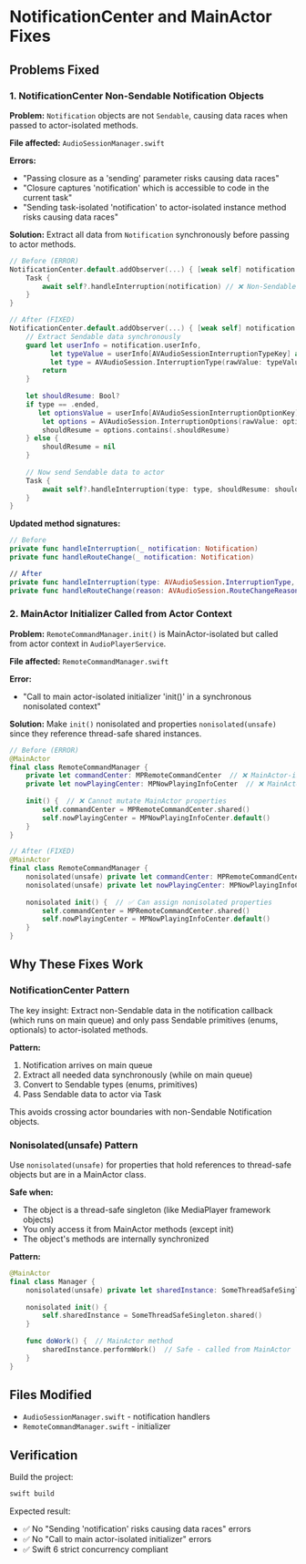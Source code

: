 # NotificationCenter and MainActor Fixes

## Problems Fixed

### 1. NotificationCenter Non-Sendable Notification Objects
**Problem:** `Notification` objects are not `Sendable`, causing data races when passed to actor-isolated methods.

**File affected:** `AudioSessionManager.swift`

**Errors:**
- "Passing closure as a 'sending' parameter risks causing data races"
- "Closure captures 'notification' which is accessible to code in the current task"
- "Sending task-isolated 'notification' to actor-isolated instance method risks causing data races"

**Solution:** Extract all data from `Notification` synchronously before passing to actor methods.

```swift
// Before (ERROR)
NotificationCenter.default.addObserver(...) { [weak self] notification in
    Task {
        await self?.handleInterruption(notification) // ❌ Non-Sendable object
    }
}

// After (FIXED)
NotificationCenter.default.addObserver(...) { [weak self] notification in
    // Extract Sendable data synchronously
    guard let userInfo = notification.userInfo,
          let typeValue = userInfo[AVAudioSessionInterruptionTypeKey] as? UInt,
          let type = AVAudioSession.InterruptionType(rawValue: typeValue) else {
        return
    }
    
    let shouldResume: Bool?
    if type == .ended,
       let optionsValue = userInfo[AVAudioSessionInterruptionOptionKey] as? UInt {
        let options = AVAudioSession.InterruptionOptions(rawValue: optionsValue)
        shouldResume = options.contains(.shouldResume)
    } else {
        shouldResume = nil
    }
    
    // Now send Sendable data to actor
    Task {
        await self?.handleInterruption(type: type, shouldResume: shouldResume) // ✅
    }
}
```

**Updated method signatures:**
```swift
// Before
private func handleInterruption(_ notification: Notification)
private func handleRouteChange(_ notification: Notification)

// After
private func handleInterruption(type: AVAudioSession.InterruptionType, shouldResume: Bool?)
private func handleRouteChange(reason: AVAudioSession.RouteChangeReason)
```

### 2. MainActor Initializer Called from Actor Context
**Problem:** `RemoteCommandManager.init()` is MainActor-isolated but called from actor context in `AudioPlayerService`.

**File affected:** `RemoteCommandManager.swift`

**Error:**
- "Call to main actor-isolated initializer 'init()' in a synchronous nonisolated context"

**Solution:** Make `init()` nonisolated and properties `nonisolated(unsafe)` since they reference thread-safe shared instances.

```swift
// Before (ERROR)
@MainActor
final class RemoteCommandManager {
    private let commandCenter: MPRemoteCommandCenter  // ❌ MainActor-isolated
    private let nowPlayingCenter: MPNowPlayingInfoCenter  // ❌ MainActor-isolated
    
    init() {  // ❌ Cannot mutate MainActor properties
        self.commandCenter = MPRemoteCommandCenter.shared()
        self.nowPlayingCenter = MPNowPlayingInfoCenter.default()
    }
}

// After (FIXED)
@MainActor
final class RemoteCommandManager {
    nonisolated(unsafe) private let commandCenter: MPRemoteCommandCenter  // ✅
    nonisolated(unsafe) private let nowPlayingCenter: MPNowPlayingInfoCenter  // ✅
    
    nonisolated init() {  // ✅ Can assign nonisolated properties
        self.commandCenter = MPRemoteCommandCenter.shared()
        self.nowPlayingCenter = MPNowPlayingInfoCenter.default()
    }
}
```

## Why These Fixes Work

### NotificationCenter Pattern
The key insight: Extract non-Sendable data in the notification callback (which runs on main queue) and only pass Sendable primitives (enums, optionals) to actor-isolated methods.

**Pattern:**
1. Notification arrives on main queue
2. Extract all needed data synchronously (while on main queue)
3. Convert to Sendable types (enums, primitives)
4. Pass Sendable data to actor via Task

This avoids crossing actor boundaries with non-Sendable Notification objects.

### Nonisolated(unsafe) Pattern
Use `nonisolated(unsafe)` for properties that hold references to thread-safe objects but are in a MainActor class.

**Safe when:**
- The object is a thread-safe singleton (like MediaPlayer framework objects)
- You only access it from MainActor methods (except init)
- The object's methods are internally synchronized

**Pattern:**
```swift
@MainActor
final class Manager {
    nonisolated(unsafe) private let sharedInstance: SomeThreadSafeSingleton
    
    nonisolated init() {
        self.sharedInstance = SomeThreadSafeSingleton.shared()
    }
    
    func doWork() {  // MainActor method
        sharedInstance.performWork()  // Safe - called from MainActor
    }
}
```

## Files Modified
- `AudioSessionManager.swift` - notification handlers
- `RemoteCommandManager.swift` - initializer

## Verification
Build the project:
```bash
swift build
```

Expected result: 
- ✅ No "Sending 'notification' risks causing data races" errors
- ✅ No "Call to main actor-isolated initializer" errors
- ✅ Swift 6 strict concurrency compliant
